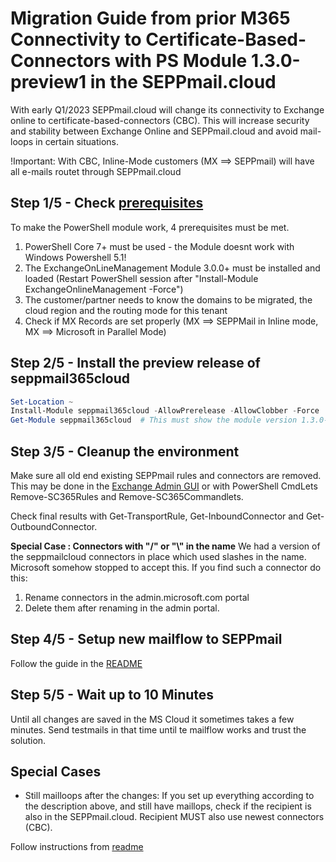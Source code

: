 # Migration Guide from prior M365 Connectivity to Certificate-Based-Connectors with PS Module 1.3.0-preview1 in the SEPPmail.cloud

With early Q1/2023 SEPPmail.cloud will change its connectivity to Exchange online to certificate-based-connectors (CBC). This will increase security and stability between Exchange Online and SEPPmail.cloud and avoid mail-loops in certain situations.

!Important: With CBC, Inline-Mode customers (MX ==> SEPPmail) will have all e-mails routet through SEPPmail.cloud 

## Step 1/5 - Check [prerequisites](https://gitlab.seppmail.ch/internal/seppcloud/seppmail365cloud/-/blob/main/README.md#prerequisites)

To make the PowerShell module work, 4 prerequisites must be met.

1. PowerShell Core 7+ must be used - the Module doesnt work with Windows Powershell 5.1!
2. The ExchangeOnLineManagement Module 3.0.0+ must be installed and loaded (Restart PowerShell session after "Install-Module ExchangeOnlineManagement -Force")
3. The customer/partner needs to know the domains to be migrated, the cloud region and the routing mode for this tenant
4. Check if MX Records are set properly (MX ==> SEPPMail in Inline mode, MX ==> Microsoft in Parallel Mode)

## Step 2/5 - Install the preview release of seppmail365cloud

```powershell
Set-Location ~
Install-Module seppmail365cloud -AllowPrerelease -AllowClobber -Force
Get-Module seppmail365cloud  # This must show the module version 1.3.0-preview1 loaded.
```

## Step 3/5 - Cleanup the environment

Make sure all old end existing SEPPmail rules and connectors are removed. This may be done in the [Exchange Admin GUI](https://admin.microsoft.com/exchange) or with PowerShell CmdLets Remove-SC365Rules and Remove-SC365Commandlets.

Check final results with Get-TransportRule, Get-InboundConnector and Get-OutboundConnector.

**Special Case : Connectors with "/" or "\\" in the name**
We had a version of the seppmailcloud connectors in place which used slashes in the name. Microsoft somehow stopped to accept this. If you find such a connector do this:

1. Rename connectors in the admin.microsoft.com portal
2. Delete them after renaming in the admin portal.

## Step 4/5 - Setup new mailflow to SEPPmail

Follow the guide in the [README](https://gitlab.seppmail.ch/internal/seppcloud/seppmail365cloud/-/blob/main/README.md#setup-the-integration)

## Step 5/5 - Wait up to 10 Minutes

Until all changes are saved in the MS Cloud it sometimes takes a few minutes. Send testmails in that time until te mailflow works and trust the solution.

## Special Cases

- Still mailloops after the changes: If you set up everything according to the description above, and still have maillops, check if the recipient is also in the SEPPmail.cloud. Recipient MUST also use newest connectors (CBC).


Follow instructions from [readme](https://github.com/seppmail/SEPPmail365cloud/blob/main/README.md)